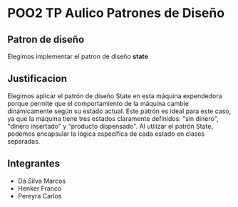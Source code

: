 # POO2 TP Aulico Patrones de Diseño
## Patron de diseño
Elegimos implementar el patron de diseño **state**
## Justificacion
Elegimos aplicar el patrón de diseño State en esta máquina expendedora porque permite que el comportamiento de la máquina cambie dinámicamente según su estado actual. Este patrón es ideal para este caso, ya que la máquina tiene tres estados claramente definidos: "sin dinero", "dinero insertado" y "producto dispensado". Al utilizar el patrón State, podemos encapsular la lógica específica de cada estado en clases separadas.

## Integrantes
- Da Silva Marcos
- Henker Franco
- Pereyra Carlos
